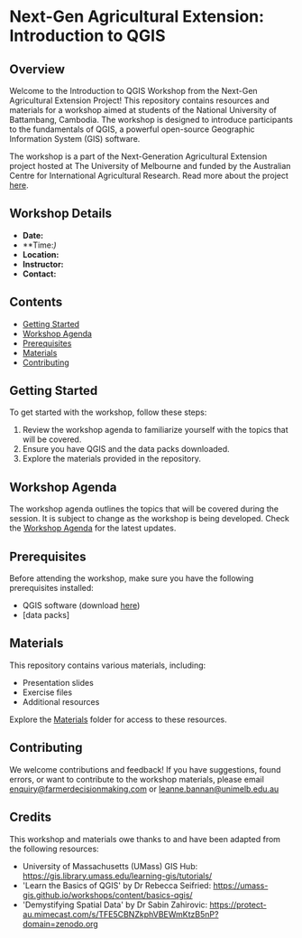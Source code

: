 # Next-Gen Agricultural Extension: Introduction to QGIS

## Overview

Welcome to the Introduction to QGIS Workshop from the Next-Gen Agricultural Extension Project! This repository contains resources and materials for a workshop aimed at students of the National University of Battambang, Cambodia. The workshop is designed to introduce participants to the fundamentals of QGIS, a powerful open-source Geographic Information System (GIS) software.

The workshop is a part of the Next-Generation Agricultural Extension project hosted at The University of Melbourne and funded by the Australian Centre for International Agricultural Research. Read more about the project [here](https://farmerdecisionmaking.com/project-2/).

## Workshop Details

- **Date:** 
- **Time:*)* 
- **Location:** 
- **Instructor:** 
- **Contact:** 

## Contents

- [Getting Started](#getting-started)
- [Workshop Agenda](#workshop-agenda)
- [Prerequisites](#prerequisites)
- [Materials](#materials)
- [Contributing](#contributing)

## Getting Started

To get started with the workshop, follow these steps:

1. Review the workshop agenda to familiarize yourself with the topics that will be covered.
2. Ensure you have QGIS and the data packs downloaded.
3. Explore the materials provided in the repository.

## Workshop Agenda

The workshop agenda outlines the topics that will be covered during the session. It is subject to change as the workshop is being developed. Check the [Workshop Agenda](workshop_agenda.md) for the latest updates.

## Prerequisites

Before attending the workshop, make sure you have the following prerequisites installed:

- QGIS software (download [here](https://qgis.org))
- [data packs]

## Materials

This repository contains various materials, including:

- Presentation slides
- Exercise files
- Additional resources

Explore the [Materials](materials) folder for access to these resources.

## Contributing

We welcome contributions and feedback! If you have suggestions, found errors, or want to contribute to the workshop materials, please email enquiry@farmerdecisionmaking.com or leanne.bannan@unimelb.edu.au

## Credits
This workshop and materials owe thanks to and have been adapted from the following resources:

- University of Massachusetts (UMass) GIS Hub: https://gis.library.umass.edu/learning-gis/tutorials/
- 'Learn the Basics of QGIS' by Dr Rebecca Seifried: https://umass-gis.github.io/workshops/content/basics-qgis/
- 'Demystifying Spatial Data' by Dr Sabin Zahirovic: https://protect-au.mimecast.com/s/TFE5CBNZkphVBEWmKtzB5nP?domain=zenodo.org
